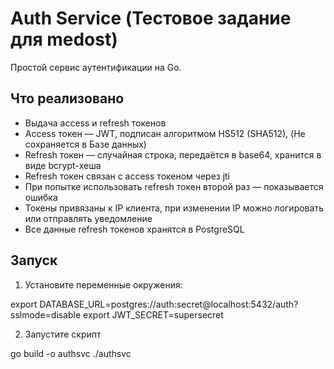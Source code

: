 # Auth Service (Тестовое задание для medost)

Простой сервис аутентификации на Go.

## Что реализовано

- Выдача access и refresh токенов
- Access токен — JWT, подписан алгоритмом HS512 (SHA512), (Не сохраняется в Базе данных)
- Refresh токен — случайная строка, передаётся в base64, хранится в виде bcrypt-хеша
- Refresh токен связан с access токеном через jti
- При попытке использовать refresh токен второй раз — показывается ошибка
- Токены привязаны к IP клиента, при изменении IP можно логировать или отправлять уведомление
- Все данные refresh токенов хранятся в PostgreSQL
  
## Запуск

1. Установите переменные окружения:

export DATABASE_URL=postgres://auth:secret@localhost:5432/auth?sslmode=disable
export JWT_SECRET=supersecret

2. Запустите скрипт
   
go build -o authsvc
./authsvc

